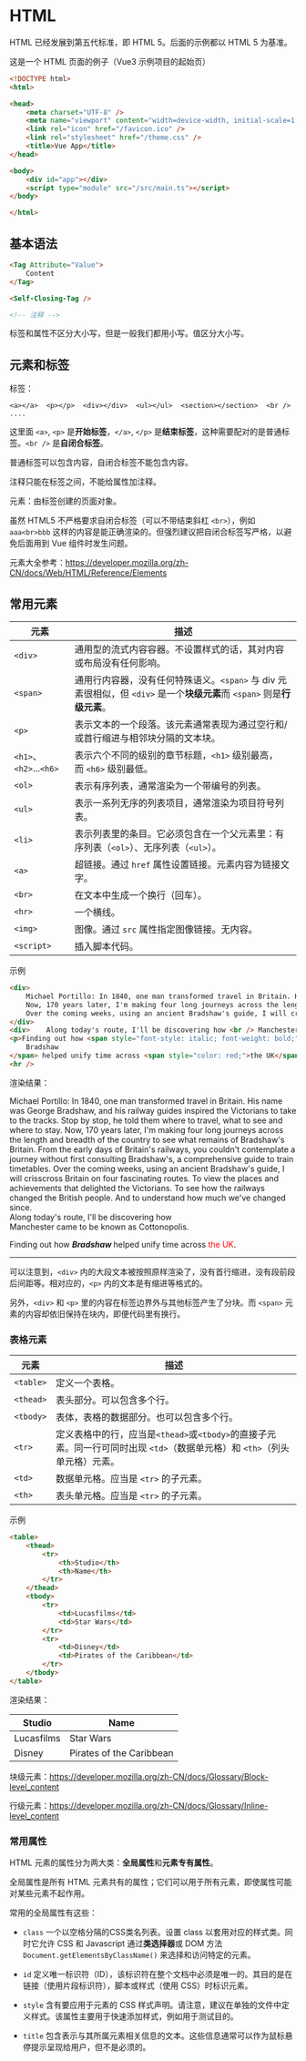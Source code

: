 # HTML

HTML 已经发展到第五代标准，即 HTML 5。后面的示例都以 HTML 5 为基准。

这是一个 HTML 页面的例子（Vue3 示例项目的起始页）

```html
<!DOCTYPE html>
<html>

<head>
    <meta charset="UTF-8" />
    <meta name="viewport" content="width=device-width, initial-scale=1.0" />
    <link rel="icon" href="/favicon.ico" />
    <link rel="stylesheet" href="/theme.css" />
    <title>Vue App</title>
</head>

<body>
    <div id="app"></div>
    <script type="module" src="/src/main.ts"></script>
</body>

</html>

```



## 基本语法

```html
<Tag Attribute="Value">
    Content
</Tag>

<Self-Closing-Tag />

<!-- 注释 -->
```

标签和属性不区分大小写，但是一般我们都用小写。值区分大小写。

## 元素和标签

标签：
```
<a></a>  <p></p>  <div></div>  <ul></ul>  <section></section>  <br /> ....
```

这里面 `<a>`, `<p>` 是**开始标签**，`</a>`, `</p>` 是**结束标签**，这种需要配对的是普通标签。`<br />` 是**自闭合标签**。

普通标签可以包含内容，自闭合标签不能包含内容。

注释只能在标签之间，不能给属性加注释。

元素：由标签创建的页面对象。

虽然 HTML5 不严格要求自闭合标签（可以不带结束斜杠 `<br>`），例如 `aaa<br>bbb` 这样的内容是能正确渲染的。但强烈建议把自闭合标签写严格，以避免后面用到 Vue 组件时发生问题。

元素大全参考：https://developer.mozilla.org/zh-CN/docs/Web/HTML/Reference/Elements



## 常用元素

| 元素                    | 描述                                                         |
| ----------------------- | ------------------------------------------------------------ |
| `<div>`                 | 通用型的流式内容容器。不设置样式的话，其对内容或布局没有任何影响。 |
| `<span>`                | 通用行内容器，没有任何特殊语义。`<span>` 与 div 元素很相似，但 `<div>` 是一个**块级元素**而 `<span>` 则是**行级元素**。 |
| `<p>`                   | 表示文本的一个段落。该元素通常表现为通过空行和/或首行缩进与相邻块分隔的文本块。 |
| `<h1>`、`<h2>`...`<h6>` | 表示六个不同的级别的章节标题，`<h1>` 级别最高，而 `<h6>` 级别最低。 |
| `<ol>`                  | 表示有序列表，通常渲染为一个带编号的列表。                   |
| `<ul>`                  | 表示一系列无序的列表项目，通常渲染为项目符号列表。           |
| `<li>`                  | 表示列表里的条目。它必须包含在一个父元素里：有序列表（`<ol>`）、无序列表（`<ul>`）。 |
| `<a>`                   | 超链接。通过 `href` 属性设置链接。元素内容为链接文字。       |
| `<br>`                  | 在文本中生成一个换行（回车）。                               |
| `<hr>`                  | 一个横线。                                                   |
| `<img>`                 | 图像。通过 `src` 属性指定图像链接。无内容。                  |
| `<script>`              | 插入脚本代码。                                               |

示例
```html
<div>
    Michael Portillo: In 1840, one man transformed travel in Britain. His name was George Bradshaw, and his railway guides inspired the Victorians to take to the tracks. Stop by stop, he told them where to travel, what to see and where to stay. 
    Now, 170 years later, I'm making four long journeys across the length and breadth of the country to see what remains of Bradshaw's Britain. From the early days of Britain's railways, you couldn't contemplate a journey without first consulting Bradshaw's, a comprehensive guide to train timetables. 
    Over the coming weeks, using an ancient Bradshaw's guide, I will crisscross Britain on four fascinating routes. To view the places and achievements that delighted the Victorians. To see how the railways changed the British people. And to understand how much we've changed since. 
</div>
<div>    Along today's route, I'll be discovering how <br /> Manchester came to be known as Cottonopolis.</div>
<p>Finding out how <span style="font-style: italic; font-weight: bold;">
    Bradshaw
</span> helped unify time across <span style="color: red;">the UK</span>.</p>
<hr />
```

渲染结果：

<div>
    Michael Portillo: In 1840, one man transformed travel in Britain. His name was George Bradshaw, and his railway guides inspired the Victorians to take to the tracks. Stop by stop, he told them where to travel, what to see and where to stay. 
    Now, 170 years later, I'm making four long journeys across the length and breadth of the country to see what remains of Bradshaw's Britain. From the early days of Britain's railways, you couldn't contemplate a journey without first consulting Bradshaw's, a comprehensive guide to train timetables. 
    Over the coming weeks, using an ancient Bradshaw's guide, I will crisscross Britain on four fascinating routes. To view the places and achievements that delighted the Victorians. To see how the railways changed the British people. And to understand how much we've changed since. 
</div>
<div>    Along today's route, I'll be discovering how <br /> Manchester came to be known as Cottonopolis.</div>
<p>Finding out how <span style="font-style: italic; font-weight: bold;">
    Bradshaw
</span> helped unify time across <span style="color: red;">the UK</span>.</p>
<hr />

可以注意到，`<div>` 内的大段文本被按照原样渲染了，没有首行缩进，没有段前段后间距等。相对应的，`<p>` 内的文本是有缩进等格式的。

另外，`<div>` 和 `<p>` 里的内容在标签边界外与其他标签产生了分块。而 `<span>` 元素的内容却依旧保持在块内，即便代码里有换行。

### 表格元素

| 元素      | 描述                                                         |
| --------- | ------------------------------------------------------------ |
| `<table>` | 定义一个表格。                                               |
| `<thead>` | 表头部分。可以包含多个行。                                   |
| `<tbody>` | 表体，表格的数据部分。也可以包含多个行。                     |
| `<tr>`    | 定义表格中的行，应当是`<thead>`或`<tbody>`的直接子元素。同一行可同时出现 `<td>`（数据单元格）和 `<th>`（列头单元格）元素。 |
| `<td>`    | 数据单元格。应当是 `<tr>` 的子元素。                         |
| `<th>`    | 表头单元格。应当是 `<tr>` 的子元素。                         |

示例

```html
<table>
    <thead>
    	<tr>
        	<th>Studio</th>
            <th>Name</th>
        </tr>
    </thead>
    <tbody>
    	<tr>
        	<td>Lucasfilms</td>
            <td>Star Wars</td>
        </tr>
    	<tr>
        	<td>Disney</td>
            <td>Pirates of the Caribbean</td>
        </tr>
    </tbody>
</table>
```

渲染结果：

<table>
    <thead>
    	<tr>
        	<th>Studio</th>
            <th>Name</th>
        </tr>
    </thead>
    <tbody>
    	<tr>
        	<td>Lucasfilms</td>
            <td>Star Wars</td>
        </tr>
    	<tr>
        	<td>Disney</td>
            <td>Pirates of the Caribbean</td>
        </tr>
    </tbody>
</table>


块级元素：https://developer.mozilla.org/zh-CN/docs/Glossary/Block-level_content

行级元素：https://developer.mozilla.org/zh-CN/docs/Glossary/Inline-level_content



### 常用属性

HTML 元素的属性分为两大类：**全局属性**和**元素专有属性**。

全局属性是所有 HTML 元素共有的属性；它们可以用于所有元素，即使属性可能对某些元素不起作用。

常用的全局属性有这些：

- `class`  一个以空格分隔的CSS类名列表。设置 class 以套用对应的样式类。同时它允许 CSS 和 Javascript 通过**类选择器**或 DOM 方法 `Document.getElementsByClassName()` 来选择和访问特定的元素。
- `id` 定义唯一标识符（ID），该标识符在整个文档中必须是唯一的。其目的是在链接（使用片段标识符），脚本或样式（使用 CSS）时标识元素。

- `style` 含有要应用于元素的 CSS 样式声明。请注意，建议在单独的文件中定义样式。该属性主要用于快速添加样式，例如用于测试目的。

- `title` 包含表示与其所属元素相关信息的文本。这些信息通常可以作为鼠标悬停提示呈现给用户，但不是必须的。

